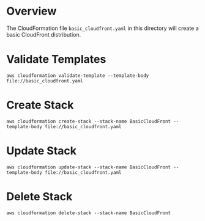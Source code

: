 # Overview
The CloudFormation file `basic_cloudfront.yaml` in this directory will create a basic CloudFront distribution.

# Validate Templates

`aws cloudformation validate-template --template-body file://basic_cloudfront.yaml`

# Create Stack
`aws cloudformation create-stack --stack-name BasicCloudFront --template-body file://basic_cloudfront.yaml`

# Update Stack
`aws cloudformation update-stack --stack-name BasicCloudFront --template-body file://basic_cloudfront.yaml`

# Delete Stack
`aws cloudformation delete-stack --stack-name BasicCloudFront`
